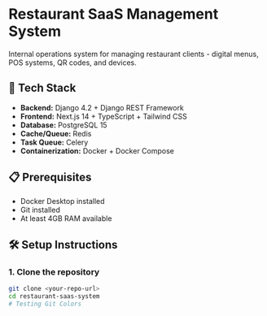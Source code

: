 # Restaurant SaaS Management System

Internal operations system for managing restaurant clients - digital menus, POS systems, QR codes, and devices.

## 🚀 Tech Stack

- **Backend:** Django 4.2 + Django REST Framework
- **Frontend:** Next.js 14 + TypeScript + Tailwind CSS
- **Database:** PostgreSQL 15
- **Cache/Queue:** Redis
- **Task Queue:** Celery
- **Containerization:** Docker + Docker Compose

## 📋 Prerequisites

- Docker Desktop installed
- Git installed
- At least 4GB RAM available

## 🛠️ Setup Instructions

### 1. Clone the repository
```bash
git clone <your-repo-url>
cd restaurant-saas-system
#   T e s t i n g   G i t   C o l o r s  
 